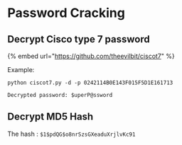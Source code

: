 # Password Cracking

## Decrypt Cisco type 7 password

{% embed url="https://github.com/theevilbit/ciscot7" %}

Example:

```text
python ciscot7.py -d -p 0242114B0E143F015F5D1E161713

Decrypted password: $uperP@ssword
```

## Decrypt MD5 Hash

The hash : `$1$pdQG$o8nrSzsGXeaduXrjlvKc91`



